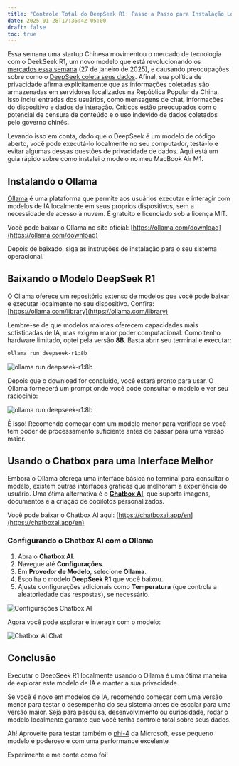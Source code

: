 ```yaml
---
title: "Controle Total do DeepSeek R1: Passo a Passo para Instalação Local"
date: 2025-01-28T17:36:42-05:00
draft: false
toc: true
---
```


Essa semana uma startup Chinesa movimentou o mercado de tecnologia com o DeekSeek R1, um novo modelo que está revolucionando os [mercados essa semana](https://www.theverge.com/ai-artificial-intelligence/598846/deepseek-big-tech-ai-industry-nvidia-impac) (27 de janeiro de 2025), e causando preocupações sobre como o [DeepSeek coleta seus dados](https://www.wired.com/story/deepseek-ai-china-privacy-data/). Afinal, sua política de privacidade afirma explicitamente que as informações coletadas são armazenadas em servidores localizados na República Popular da China. Isso inclui entradas dos usuários, como mensagens de chat, informações do dispositivo e dados de interação. Críticos estão preocupados com o potencial de censura de conteúdo e o uso indevido de dados coletados pelo governo chinês.

Levando isso em conta, dado que o DeepSeek é um modelo de código aberto, você pode executá-lo localmente no seu computador, testá-lo e evitar algumas dessas questões de privacidade de dados. Aqui está um guia rápido sobre como instalei o modelo no meu MacBook Air M1.

## Instalando o Ollama
[Ollama](https://ollama.com) é uma plataforma que permite aos usuários executar e interagir com modelos de IA localmente em seus próprios dispositivos, sem a necessidade de acesso à nuvem. É gratuito e licenciado sob a licença MIT.

Você pode baixar o Ollama no site oficial: [https://ollama.com/download](https://ollama.com/download)

Depois de baixado, siga as instruções de instalação para o seu sistema operacional.

## Baixando o Modelo DeepSeek R1

O Ollama oferece um repositório extenso de modelos que você pode baixar e executar localmente no seu dispositivo. Confira: [https://ollama.com/library](https://ollama.com/library)

Lembre-se de que modelos maiores oferecem capacidades mais sofisticadas de IA, mas exigem maior poder computacional. Como tenho hardware limitado, optei pela versão **8B**. Basta abrir seu terminal e executar:

```bash
ollama run deepseek-r1:8b
```

![ollama run deepseek-r1:8b](/images/ollama_run.png)

Depois que o download for concluído, você estará pronto para usar. O Ollama fornecerá um prompt onde você pode consultar o modelo e ver seu raciocínio:

![ollama run deepseek-r1:8b](/images/ollama_query1.png)

É isso! Recomendo começar com um modelo menor para verificar se você tem poder de processamento suficiente antes de passar para uma versão maior.

## Usando o Chatbox para uma Interface Melhor

Embora o Ollama ofereça uma interface básica no terminal para consultar o modelo, existem outras interfaces gráficas que melhoram a experiência do usuário. Uma ótima alternativa é o **[Chatbox AI](https://chatboxai.app/en)**, que suporta imagens, documentos e a criação de copilotos personalizados.

Você pode baixar o Chatbox AI aqui: [https://chatboxai.app/en](https://chatboxai.app/en)

### Configurando o Chatbox AI com o Ollama
1. Abra o **Chatbox AI**.  
2. Navegue até **Configurações**.  
3. Em **Provedor de Modelo**, selecione **Ollama**.  
4. Escolha o modelo **DeepSeek R1** que você baixou.  
5. Ajuste configurações adicionais como **Temperatura** (que controla a aleatoriedade das respostas), se necessário.

![Configurações Chatbox AI](/images/chatbox_ai.png)

Agora você pode explorar e interagir com o modelo:

![Chatbox AI Chat](/images/chatbox_ai_2.png)

## Conclusão

Executar o DeepSeek R1 localmente usando o Ollama é uma ótima maneira de explorar este modelo de IA e manter a sua privacidade. 

Se você é novo em modelos de IA, recomendo começar com uma versão menor para testar o desempenho do seu sistema antes de escalar para uma versão maior. Seja para pesquisa, desenvolvimento ou curiosidade, rodar o modelo localmente garante que você tenha controle total sobre seus dados.  

Ah! Aproveite para testar também o [phi-4](https://ollama.com/library/phi4) da Microsoft, esse pequeno modelo é poderoso e com uma performance excelente

Experimente e me conte como foi!

